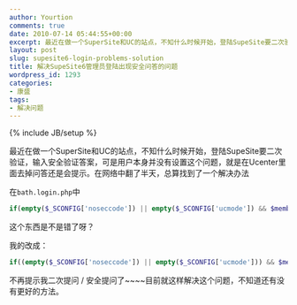 ```yaml
---
author: Yourtion
comments: true
date: 2010-07-14 05:44:55+00:00
excerpt: 最近在做一个SuperSite和UC的站点，不知什么时候开始，登陆SupeSite要二次验证，输入安全验证答案，可是用户本身并没有设置这个问题，就是在Ucenter里面去掉问答还是会提示。在网络中翻了半天，总算找到了一个解决办法
layout: post
slug: supesite6-login-problems-solution
title: 解决SupeSite6管理员登陆出现安全问答的问题
wordpress_id: 1293
categories:
- 康盛
tags:
- 解决问题
---
```

{% include JB/setup %}

最近在做一个SuperSite和UC的站点，不知什么时候开始，登陆SupeSite要二次验证，输入安全验证答案，可是用户本身并没有设置这个问题，就是在Ucenter里面去掉问答还是会提示。在网络中翻了半天，总算找到了一个解决办法

在```bath.login.php```中


```php
if(empty($_SCONFIG['noseccode']) || empty($_SCONFIG['ucmode']) && $member['secques'])
```


这个东西是不是错了呀？

我的改成：

```php
if((empty($_SCONFIG['noseccode']) || empty($_SCONFIG['ucmode'])) && $member['secques'])
```


不再提示我二次提问 / 安全提问了~~~~目前就这样解决这个问题，不知道还有没有更好的方法。
